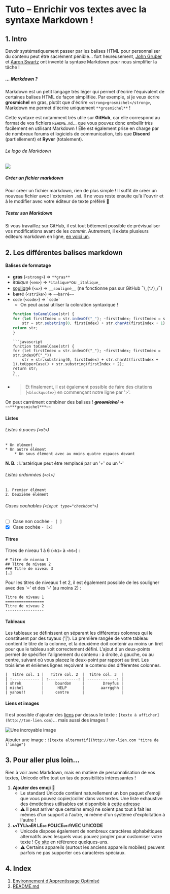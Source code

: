 # Tuto – Enrichir vos textes avec la syntaxe Markdown !
## 1. Intro
Devoir systématiquement passer par les balises HTML pour personnaliser du contenu peut être sacrément pénible… fort heureusement, [John Gruber](https://fr.wikipedia.org/wiki/John_Gruber) et [Aaron Swartz](https://fr.wikipedia.org/wiki/Aaron_Swartz) ont inventé la syntaxe Markdown pour nous simplifier la tâche !
##### … Markdown ?
Markdown est un petit langage très léger qui permet d'écrire l'équivalent de certaines balises HTML de façon simplifiée. Par exemple, si je veux écrire **grosmichel** en gras, plutôt que d'écrire `<strong>grosmichel</strong>`, Markdown me permet d'écrire uniquement `**grosmichel**` !

Cette syntaxe est notamment très utile sur **GitHub**, car elle correspond au format de vos fichiers `README.md`… que vous pouvez donc embellir très facilement en utilisant Markdown ! Elle est également prise en charge par de nombreux forums et logiciels de communication, tels que **Discord** (partiellement) et **Ryver** (totalement).
###### Le logo de Markdown
![](https://upload.wikimedia.org/wikipedia/commons/4/48/Markdown-mark.svg?uselang=fr)
##### Créer un fichier markdown
Pour créer un fichier markdown, rien de plus simple ! Il suffit de créer un nouveau fichier avec l'extension `.md`. Il ne vous reste ensuite qu'à l'ouvrir et à le modifier avec votre éditeur de texte préféré 🤠
##### Tester son Markdown
Si vous travaillez sur GitHub, il est tout bêtement possible de prévisualiser vos modifications avant de les *commit*. Autrement, il existe plusieurs éditeurs markdown en ligne, [en voici un](https://dillinger.io/).
## 2. Les différentes balises markdown
#### Balises de formatage
* **gras** (`<strong>`) ⇒ `**gras**`
* *italique* (`<em>`) ⇒ `*italique*`ou `_italique_`
* s̲o̲u̲l̲i̲gn̲é (`<u>`) ⇒ `__souligné__` (ne fonctionne pas sur GitHub ¯\\\_(ツ)_/¯)
* ~~barré~~ (`<strike>`) ⇒ `~~barré~~`
* `code` (`<code>`) ⇒ ``­`code`­``
    * On peut aussi utiliser la coloration syntaxique !
    ```javascript
    function toCamelCase(str) {
	for (let firstIndex = str.indexOf("_"); ~firstIndex; firstIndex = str.indexOf("_"))
		str = str.substring(0, firstIndex) + str.charAt(firstIndex + 1).toUpperCase() + str.substring(firstIndex + 2);
	return str;
    }
    ```
    ```
    `­`­`javascript
    function toCamelCase(str) {
	for (let firstIndex = str.indexOf("_"); ~firstIndex; firstIndex = str.indexOf("_"))
		str = str.substring(0, firstIndex) + str.charAt(firstIndex + 1).toUpperCase() + str.substring(firstIndex + 2);
	return str;
    }
    `­`­`
* > Et finalement, il est également possible de faire des citations (`<blockquote>`) en commençant notre ligne par '>'.

On peut carrément combiner des balises ! ~~***grosmichel***~~ ⇒ `~~***grosmichel***~~`
#### Listes
###### Listes à puces (`<ul>`)
```
* Un élément
* Un autre élément
    * Un sous élément avec au moins quatre espaces devant
```
**N. B.** : L'astérique peut être remplacé par un '+' ou un '-'
###### Listes ordonnées (`<ol>`)
```
1. Premier élément
2. Deuxième élément
``` 
###### Cases cochables (`<input type="checkbox">`)
- [ ] Case non cochée `- [ ]`
- [x] Case cochée `- [x]`
#### Titres
Titres de niveau 1 à 6 (`<h1>` à `<h6>`) :
```
# Titre de niveau 1
## Titre de niveau 2
### Titre de niveau 3
[…]
```
Pour les titres de niveaux 1 et 2, il est également possible de les souligner avec des '=' et des '-' (au moins 2) :
```
Titre de niveau 1
=================
Titre de niveau 2
-----------------
```
#### Tableaux
Les tableaux se définissent en séparant les différentes colonnes qui le constituent par des tuyaux ('|'). La première rangée de votre tableau contient le titre de la colonne, et la deuxième doit contenir au moins un tiret pour que le tableau soit correctement défini. L'ajout d'un deux-points permet de spécifier l'alignement du contenu : à droite, à gauche, ou au centre, suivant où vous placez le deux-point par rapport au tiret. Les troisième et énièmes lignes reçoivent le contenu des différentes colonnes.
```
|  Titre col. 1 |   Titre col. 2  |  Titre col. 3  |
| :------------ | :-------------: | -------------: |
| shrek         |     bourdon     |        Dreyfus |
| michel        |      HELP       |       aarrgghh |
| yahou!!       |     centre      |                |
```
#### Liens et images
Il est possible d'ajouter des [liens](https://www.youtube.com/watch?v=dQw4w9WgXcQ) par dessus le texte : `[texte à afficher](http://ton-lien.com)`… mais aussi des images !

![Une incroyable image](https://cdn.discordapp.com/attachments/453599269526568960/621678263055679519/LTFOE_Rire_du_Roi.gif "Un super titre")

Ajouter une image : `![texte alternatif](http://ton-lien.com "titre de l'image")`
## 3. Pour aller plus loin…
Rien à voir avec Markdown, mais en matière de personnalisation de vos textes, Unicode offre tout un tas de possibilités intéressantes !
1. **Ajouter des emoji** 👺
    * Le standard Unicode contient naturellement un bon paquet d'emoji que vous pouvez copier/coller dans vos textes. Une liste exhaustive des émoticônes utilisables est disponible à [cette adresse](https://unicode.org/emoji/charts/full-emoji-list.html)
    * ⚠ Il peut arriver que certains emoji ne soient pas tout à fait les mêmes d'un support à l'autre, ni même d'un système d'exploitation à l'autre !
2. **ᔕTYᒪIᔕEᖇ ᒪEᔕ ᑭOᒪIᑕEᔕ ᗩᐯEᑕ ᑌᑎIᑕOᗪE**
    * Unicode dispose également de nombreux caractères alphabétiques alternatifs avec lesquels vous pouvez jongler pour customiser votre texte ! [Ce site](https://coolsymbol.com/text-decoration.html) en référence quelques-uns.
    * ⚠ Certains appareils (surtout les anciens appareils mobiles) peuvent parfois ne pas supporter ces caractères spéciaux. 
## 4. Index
1. [Environnement d'Apprentissage Optimisé](https://github.com/olivierHuvelle/exercice-markdown/blob/master/PLE.md)
2. [README.md](https://github.com/olivierHuvelle/exercice-markdown/blob/master/README.md)

